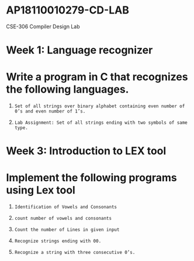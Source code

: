 # AP18110010279-CD-LAB
CSE-306 Compiler Design Lab

# Week 1: Language recognizer

#      Write a program in C that recognizes the following languages.
1.     Set of all strings over binary alphabet containing even number of 0’s and even number of 1’s.
2.     Lab Assignment: Set of all strings ending with two symbols of same type.

# Week 3: Introduction to LEX tool

#      Implement the following programs using Lex tool
1.     Identification of Vowels and Consonants
2.     count number of vowels and consonants
3.     Count the number of Lines in given input
4.     Recognize strings ending with 00. 
5.     Recognize a string with three consecutive 0’s.
